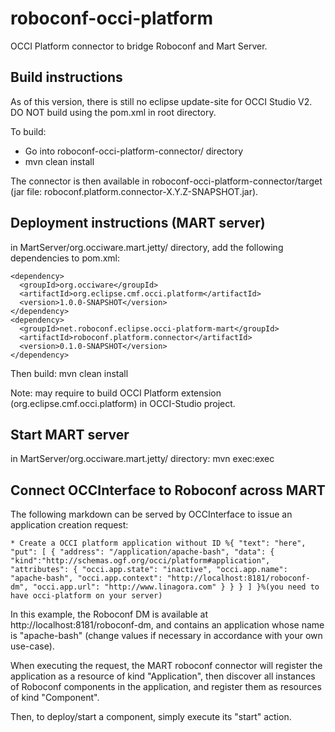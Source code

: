# roboconf-occi-platform
OCCI Platform connector to bridge Roboconf and Mart Server.

## Build instructions

As of this version, there is still no eclipse update-site for OCCI Studio V2.
DO NOT build using the pom.xml in root directory.

To build:
- Go into roboconf-occi-platform-connector/ directory
- mvn clean install

The connector is then available in roboconf-occi-platform-connector/target (jar file: roboconf.platform.connector-X.Y.Z-SNAPSHOT.jar).

## Deployment instructions (MART server)

in MartServer/org.occiware.mart.jetty/ directory, add the following dependencies to pom.xml:

```
<dependency>
  <groupId>org.occiware</groupId>
  <artifactId>org.eclipse.cmf.occi.platform</artifactId>
  <version>1.0.0-SNAPSHOT</version>
</dependency>
<dependency>
  <groupId>net.roboconf.eclipse.occi-platform-mart</groupId>
  <artifactId>roboconf.platform.connector</artifactId>
  <version>0.1.0-SNAPSHOT</version>
</dependency>
```

Then build: mvn clean install

Note: may require to build OCCI Platform extension (org.eclipse.cmf.occi.platform) in OCCI-Studio project.

## Start MART server

in MartServer/org.occiware.mart.jetty/ directory:
mvn exec:exec

## Connect OCCInterface to Roboconf across MART

The following markdown can be served by OCCInterface to issue an application creation request:

```
* Create a OCCI platform application without ID %{ "text": "here", "put": [ { "address": "/application/apache-bash", "data": { "kind":"http://schemas.ogf.org/occi/platform#application", "attributes": { "occi.app.state": "inactive", "occi.app.name": "apache-bash", "occi.app.context": "http://localhost:8181/roboconf-dm", "occi.app.url": "http://www.linagora.com" } } } ] }%(you need to have occi-platform on your server)
```
In this example, the Roboconf DM is available at http://localhost:8181/roboconf-dm, and contains an application whose name is "apache-bash" (change values if necessary in accordance with your own use-case).

When executing the request, the MART roboconf connector will register the application as a resource of kind "Application", then discover all instances of Roboconf components in the application, and register them as resources of kind "Component".

Then, to deploy/start a component, simply execute its "start" action.

